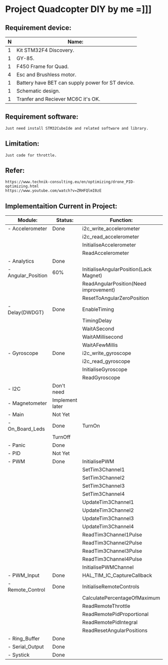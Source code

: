 # Project Quadcopter DIY by me =]]]
					
## Requirement device:

| N | Name:                                            |
|---|--------------------------------------------------|
| 1 | Kit STM32F4 Discovery.                           |
| 1 | GY-85.                                           |
| 1 | F450 Frame for Quad.                             |
| 4 | Esc and Brushless motor.                         |
| 1 | Battery have BET can supply power for ST device. |
| 1 | Schematic design.                                |
| 1 | Tranfer and Reciever MC6C it's OK.               |

## Requirement software:
	Just need install STM32CubeIde and related software and library.
## Limitation:
	Just code for throttle.
## Refer:
	https://www.technik-consulting.eu/en/optimizing/drone_PID-optimizing.html
	https://www.youtube.com/watch?v=ZRHFQlmI0zE

## Implementaition Current in Project:
| Module:		|Status:	|Function:                             |
|-----------------------|---------------|--------------------------------------|
|- Accelerometer	|Done		|i2c_write_accelerometer               |
|			|		|i2c_read_accelerometer                |
|			|		|InitialiseAccelerometer               |
|			|		|ReadAccelerometer                     |
|- Analytics		|Done        |                                      |
|- Angular_Position	|60%		|InitialiseAngularPosition(Lack Magnet)|
|                       |               |ReadAngularPosition(Need improvement) |
|			|		|ResetToAngularZeroPosition            |
|- Delay(DWDGT)		|Done		|EnableTiming                          |
|			|		|TimingDelay                           |
|			|		|WaitASecond                           |
|			|		|WaitAMillisecond                      |
|			|		|WaitAFewMillis                        |
|- Gyroscope		|Done		|i2c_write_gyroscope                   |
|			|		|i2c_read_gyroscope                    |
|			|		|InitialiseGyroscope                   |
|			|		|ReadGyroscope                         |
|- I2C			|Don't need     |                                      |
|- Magnetometer		|Implement later|                                      |
|- Main			|Not Yet        |                                      |
|- On_Board_Leds	|Done		|TurnOn                                |
|					|TurnOff                               |
|- Panic		|Done	|				       |
|- PID			|Not Yet	|                                      |
|- PWM			|Done		|InitialisePWM			       |
|			|		|SetTim3Channel1		       |
|			|		|SetTim3Channel2		       |
|			|		|SetTim3Channel3		       |
|			|		|SetTim3Channel4		       |
|			|		|UpdateTim3Channel1		       |
|			|		|UpdateTim3Channel2		       |
|			|		|UpdateTim3Channel3		       |
|			|		|UpdateTim3Channel4		       |
|			|		|ReadTim3Channel1Pulse		       |
|			|		|ReadTim3Channel2Pulse		       |
|			|		|ReadTim3Channel3Pulse		       |
|			|		|ReadTim3Channel4Pulse		       |
|			|		|InitialisePWMChannel		       |
|- PWM_Input		|Done		|HAL_TIM_IC_CaptureCallback            |
|- Remote_Control	|Done		|InitialiseRemoteControls	       |
|			|		|CalculatePercentageOfMaximum	       |
|			|		|ReadRemoteThrottle	               |
|			|		|ReadRemotePidProportional	       |
|			|		|ReadRemotePidIntegral	               |
|			|		|ReadResetAngularPositions	       |
|- Ring_Buffer		|Done	|                                      |
|- Serial_Output	|Done	|	   			       |
|- Systick		|Done	|	                               |